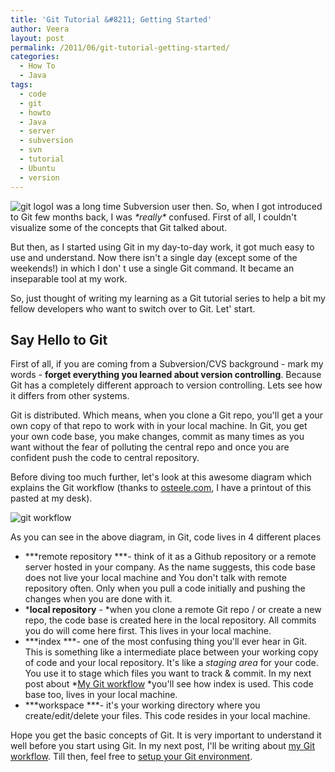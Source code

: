 ```yaml
---
title: 'Git Tutorial &#8211; Getting Started'
author: Veera
layout: post
permalink: /2011/06/git-tutorial-getting-started/
categories:
  - How To
  - Java
tags:
  - code
  - git
  - howto
  - Java
  - server
  - subversion
  - svn
  - tutorial
  - Ubuntu
  - version
---
```


![git logo][1]I was a long time Subversion user then. So, when I got introduced to Git few months back, I was *\*really\** confused. First of all, I couldn't visualize some of the concepts that Git talked about.

 [1]: http://veerasundar.com/img/2011/06/git-logo.png "git-logo"

But then, as I started using Git in my day-to-day work, it got much easy to use and understand. Now there isn't a single day (except some of the weekends!) in which I don' t use a single Git command. It became an inseparable tool at my work.

So, just thought of writing my learning as a Git tutorial series to help a bit my fellow developers who want to switch over to Git. Let' start.

## Say Hello to Git

First of all, if you are coming from a Subversion/CVS background - mark my words - **forget everything you learned about version controlling**. Because Git has a completely different approach to version controlling. Lets see how it differs from other systems.

Git is distributed. Which means, when you clone a Git repo, you'll get a your own copy of that repo to work with in your local machine. In Git, you get your own code base, you make changes, commit as many times as you want without the fear of polluting the central repo and once you are confident push the code to central repository.

Before diving too much further, let's look at this awesome diagram which explains the Git workflow (thanks to [osteele.com][2], I have a printout of this pasted at my desk).

 [2]: http://osteele.com

![git workflow][3]

 [3]: http://veerasundar.com/img/2011/06/git.png "git"

As you can see in the above diagram, in Git, code lives in 4 different places

*   ***remote repository ***- think of it as a Github repository or a remote server hosted in your company. As the name suggests, this code base does not live your local machine and You don't talk with remote repository often. Only when you pull a code initially and pushing the changes when you are done with it.
*   ***local repository** - *when you clone a remote Git repo / or create a new repo, the code base is created here in the local repository. All commits you do will come here first. This lives in your local machine.
*   ***index ***- one of the most confusing thing you'll ever hear in Git. This is something like a intermediate place between your working copy of code and your local repository. It's like a *staging area* for your code. You use it to stage which files you want to track & commit. In my next post about *[My Git workflow][4] *you'll see how index is used. This code base too, lives in your local machine.
*   ***workspace ***- it's your working directory where you create/edit/delete your files. This code resides in your local machine.

 [4]: http://veerasundar.com/blog/2011/06/git-tutorial-my-git-work-flow/ "Git tutorial - my git workflow"

Hope you get the basic concepts of Git. It is very important to understand it well before you start using Git. In my next post, I'll be writing about [my Git workflow][4]. Till then, feel free to [setup your Git environment][5].

 [5]: http://help.github.com/win-set-up-git/ "This guide will walk you through the basics and explain a little bit about how everything works along the way."